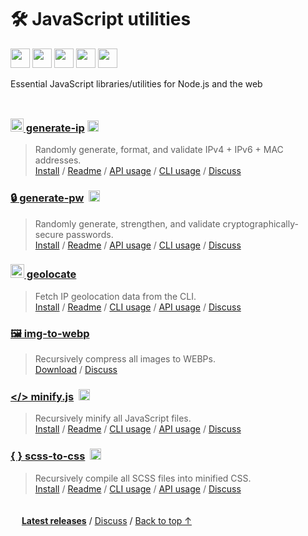 # 🛠️ JavaScript utilities

<a href="#">
    <img height=31 src="https://img.shields.io/badge/Downloads-4.1K/month-44cc11.svg?logo=npm&color=af68ff&logoColor=white&labelColor=464646&style=for-the-badge"></img></a>
<a href="../LICENSE.md">
    <img height=31 src="https://img.shields.io/badge/License-MIT-fc4f2d.svg?logo=internetarchive&logoColor=white&labelColor=464646&style=for-the-badge"></a>
<a href="https://www.codefactor.io/repository/github/adamlui/js-utils">
    <img height=31 src="https://img.shields.io/codefactor/grade/github/adamlui/js-utils?label=Code+Quality&logo=codefactor&logoColor=white&labelColor=464646&color=b5fc7b&style=for-the-badge"></a>
<a href="https://sonarcloud.io/component_measures?metric=new_vulnerabilities&id=adamlui_js-utils">
    <img height=31 src="https://img.shields.io/badge/dynamic/json?url=https%3A%2F%2Fsonarcloud.io%2Fapi%2Fmeasures%2Fcomponent%3Fcomponent%3Dadamlui_js-utils%26metricKeys%3Dvulnerabilities&query=%24.component.measures.0.value&style=for-the-badge&logo=sonarcloud&logoColor=white&labelColor=464646&label=Vulnerabilities&color=gold"></a>
<a href="#">
    <img height=31 src="https://img.shields.io/badge/jsDelivr_Requests-10,000+/month-2bbbd8.svg?logo=jsdelivr&logoColor=white&labelColor=464646&style=for-the-badge"></a>

Essential JavaScript libraries/utilities for Node.js and the web

<img height=10px width="100%" src="https://assets.js-utils.org/images/separators/aqua-gradient.png?v=0d36e26">

### <a href="../generate-ip"><picture><source media="(prefers-color-scheme: dark)" srcset="https://media.generate-ip.org/images/icons/node-graph/white/icon55x49.png?b4eb06e"><img height=21 src="https://media.generate-ip.org/images/icons/node-graph/black/icon55x49.png?b4eb06e"></picture> generate-ip</a> <a href="https://github.com/toolleeo/cli-apps#networking"><img height=18 src="https://assets.js-utils.org/images/badges/awesome/badge.svg?v=0d36e26"></a>

> Randomly generate, format, and validate IPv4 + IPv6 + MAC addresses.
<br>[Install](../generate-ip#-installation) /
[Readme](../generate-ip#readme) /
[API usage](../generate-ip#-api-usage) /
[CLI usage](../generate-ip#-command-line-usage) /
[Discuss](https://github.com/adamlui/js-utils/discussions)

### [🔒 generate-pw](../generate-pw) &nbsp;<a href="https://github.com/toolleeo/cli-apps#password-managers"><img height=18 src="https://assets.js-utils.org/images/badges/awesome/badge.svg?v=0d36e26"></a>

> Randomly generate, strengthen, and validate cryptographically-secure passwords.
<br>[Install](../generate-pw#-installation) /
[Readme](../generate-pw#readme) /
[API usage](../generate-pw#-api-usage) /
[CLI usage](../generate-pw#-command-line-usage) /
[Discuss](https://github.com/adamlui/js-utils/discussions)

### <a href="../geolocate"><picture><source media="(prefers-color-scheme: dark)" srcset="https://media.geolocatejs.org/images/icons/wire-globe/white/icon32.png?0d36e26"><img height=22 src="https://media.geolocatejs.org/images/icons/wire-globe/black/icon32.png?0d36e26"></picture> geolocate</a>

> Fetch IP geolocation data from the CLI.
<br>[Install](../geolocate#-installation) /
[Readme](../geolocate#readme) /
[CLI usage](../geolocate#-command-line-usage) /
[API usage](../geolocate#-api-usage) /
[Discuss](https://github.com/adamlui/js-utils/discussions)

### [🖼️ img-to-webp](../img-to-webp)

> Recursively compress all images to WEBPs.
<br>[Download](https://cdn.jsdelivr.net/gh/adamlui/js-utils/img-to-webp/img-to-webp.js) /
[Discuss](https://github.com/adamlui/js-utils/discussions)

### [</> minify.js](../minify.js) &nbsp;<a href="https://github.com/toolleeo/cli-apps#programming"><img height=18 src="https://assets.js-utils.org/images/badges/awesome/badge.svg?v=0d36e26"></a>

> Recursively minify all JavaScript files.
<br>[Install](../minify.js/node.js#-installation) /
[Readme](../minify.js/node.js#readme) /
[CLI usage](../minify.js/node.js#-command-line-usage) /
[API usage](../minify.js/node.js#-api-usage) /
[Discuss](https://github.com/adamlui/js-utils/discussions)

### [{ } scss-to-css](../scss-to-css/node.js) &nbsp;<a href="https://github.com/toolleeo/cli-apps#conversion"><img height=18 src="https://assets.js-utils.org/images/badges/awesome/badge.svg?v=0d36e26"></a>

> Recursively compile all SCSS files into minified CSS.
<br>[Install](../scss-to-css/node.js/#-installation) /
[Readme](../scss-to-css/node.js/#readme) /
[CLI usage](../scss-to-css/node.js/#-command-line-usage) /
[API usage](../scss-to-css/node.js/#-api-usage) /
[Discuss](https://github.com/adamlui/js-utils/discussions)

<img height=6px width="100%" src="https://assets.js-utils.org/images/separators/aqua-gradient.png">

<picture><source media="(prefers-color-scheme: dark)" srcset="https://assets.js-utils.org/images/icons/tag/white/icon16.svg?v=0d36e26"><img height=14 src="https://assets.js-utils.org/images/icons/tag/dark-gray/icon16.svg?v=0d36e26"></picture> <a href="https://js-utils.org/releases">**Latest releases**</a> /
<a href="https://github.com/adamlui/js-utils/discussions">Discuss</a> /
<a href="#%EF%B8%8F-javascript-utilities">Back to top ↑</a>
